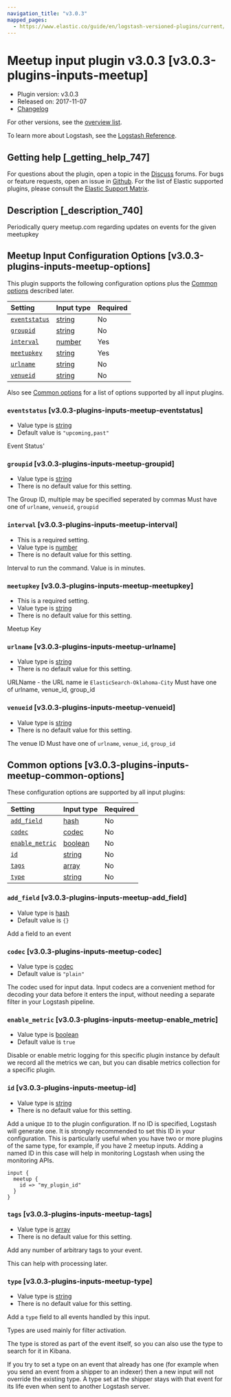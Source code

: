 ```yaml
---
navigation_title: "v3.0.3"
mapped_pages:
  - https://www.elastic.co/guide/en/logstash-versioned-plugins/current/v3.0.3-plugins-inputs-meetup.html
---
```


# Meetup input plugin v3.0.3 [v3.0.3-plugins-inputs-meetup]

* Plugin version: v3.0.3
* Released on: 2017-11-07
* [Changelog](https://github.com/logstash-plugins/logstash-input-meetup/blob/v3.0.3/CHANGELOG.md)

For other versions, see the [overview list](input-meetup-index.md).

To learn more about Logstash, see the [Logstash Reference](https://www.elastic.co/guide/en/logstash/current/index.html).

## Getting help [_getting_help_747]

For questions about the plugin, open a topic in the [Discuss](http://discuss.elastic.co) forums. For bugs or feature requests, open an issue in [Github](https://github.com/logstash-plugins/logstash-input-meetup). For the list of Elastic supported plugins, please consult the [Elastic Support Matrix](https://www.elastic.co/support/matrix#matrix_logstash_plugins).

## Description [_description_740]

Periodically query meetup.com regarding updates on events for the given meetupkey

## Meetup Input Configuration Options [v3.0.3-plugins-inputs-meetup-options]

This plugin supports the following configuration options plus the [Common options](v3-0-3-plugins-inputs-meetup.md#v3.0.3-plugins-inputs-meetup-common-options) described later.

| Setting | Input type | Required |
| :- | :- | :- |
| [`eventstatus`](v3-0-3-plugins-inputs-meetup.md#v3.0.3-plugins-inputs-meetup-eventstatus) | [string](/lsr/value-types.md#string) | No |
| [`groupid`](v3-0-3-plugins-inputs-meetup.md#v3.0.3-plugins-inputs-meetup-groupid) | [string](/lsr/value-types.md#string) | No |
| [`interval`](v3-0-3-plugins-inputs-meetup.md#v3.0.3-plugins-inputs-meetup-interval) | [number](/lsr/value-types.md#number) | Yes |
| [`meetupkey`](v3-0-3-plugins-inputs-meetup.md#v3.0.3-plugins-inputs-meetup-meetupkey) | [string](/lsr/value-types.md#string) | Yes |
| [`urlname`](v3-0-3-plugins-inputs-meetup.md#v3.0.3-plugins-inputs-meetup-urlname) | [string](/lsr/value-types.md#string) | No |
| [`venueid`](v3-0-3-plugins-inputs-meetup.md#v3.0.3-plugins-inputs-meetup-venueid) | [string](/lsr/value-types.md#string) | No |

Also see [Common options](v3-0-3-plugins-inputs-meetup.md#v3.0.3-plugins-inputs-meetup-common-options) for a list of options supported by all input plugins.

### `eventstatus` [v3.0.3-plugins-inputs-meetup-eventstatus]

* Value type is [string](/lsr/value-types.md#string)
* Default value is `"upcoming,past"`

Event Status'

### `groupid` [v3.0.3-plugins-inputs-meetup-groupid]

* Value type is [string](/lsr/value-types.md#string)
* There is no default value for this setting.

The Group ID, multiple may be specified seperated by commas Must have one of `urlname`, `venueid`, `groupid`

### `interval` [v3.0.3-plugins-inputs-meetup-interval]

* This is a required setting.
* Value type is [number](/lsr/value-types.md#number)
* There is no default value for this setting.

Interval to run the command. Value is in minutes.

### `meetupkey` [v3.0.3-plugins-inputs-meetup-meetupkey]

* This is a required setting.
* Value type is [string](/lsr/value-types.md#string)
* There is no default value for this setting.

Meetup Key

### `urlname` [v3.0.3-plugins-inputs-meetup-urlname]

* Value type is [string](/lsr/value-types.md#string)
* There is no default value for this setting.

URLName - the URL name ie `ElasticSearch-Oklahoma-City` Must have one of urlname, venue\_id, group\_id

### `venueid` [v3.0.3-plugins-inputs-meetup-venueid]

* Value type is [string](/lsr/value-types.md#string)
* There is no default value for this setting.

The venue ID Must have one of `urlname`, `venue_id`, `group_id`

## Common options [v3.0.3-plugins-inputs-meetup-common-options]

These configuration options are supported by all input plugins:

| Setting | Input type | Required |
| :- | :- | :- |
| [`add_field`](v3-0-3-plugins-inputs-meetup.md#v3.0.3-plugins-inputs-meetup-add_field) | [hash](/lsr/value-types.md#hash) | No |
| [`codec`](v3-0-3-plugins-inputs-meetup.md#v3.0.3-plugins-inputs-meetup-codec) | [codec](/lsr/value-types.md#codec) | No |
| [`enable_metric`](v3-0-3-plugins-inputs-meetup.md#v3.0.3-plugins-inputs-meetup-enable_metric) | [boolean](/lsr/value-types.md#boolean) | No |
| [`id`](v3-0-3-plugins-inputs-meetup.md#v3.0.3-plugins-inputs-meetup-id) | [string](/lsr/value-types.md#string) | No |
| [`tags`](v3-0-3-plugins-inputs-meetup.md#v3.0.3-plugins-inputs-meetup-tags) | [array](/lsr/value-types.md#array) | No |
| [`type`](v3-0-3-plugins-inputs-meetup.md#v3.0.3-plugins-inputs-meetup-type) | [string](/lsr/value-types.md#string) | No |

### `add_field` [v3.0.3-plugins-inputs-meetup-add_field]

* Value type is [hash](/lsr/value-types.md#hash)
* Default value is `{}`

Add a field to an event

### `codec` [v3.0.3-plugins-inputs-meetup-codec]

* Value type is [codec](/lsr/value-types.md#codec)
* Default value is `"plain"`

The codec used for input data. Input codecs are a convenient method for decoding your data before it enters the input, without needing a separate filter in your Logstash pipeline.

### `enable_metric` [v3.0.3-plugins-inputs-meetup-enable_metric]

* Value type is [boolean](/lsr/value-types.md#boolean)
* Default value is `true`

Disable or enable metric logging for this specific plugin instance by default we record all the metrics we can, but you can disable metrics collection for a specific plugin.

### `id` [v3.0.3-plugins-inputs-meetup-id]

* Value type is [string](/lsr/value-types.md#string)
* There is no default value for this setting.

Add a unique `ID` to the plugin configuration. If no ID is specified, Logstash will generate one. It is strongly recommended to set this ID in your configuration. This is particularly useful when you have two or more plugins of the same type, for example, if you have 2 meetup inputs. Adding a named ID in this case will help in monitoring Logstash when using the monitoring APIs.

```
input {
  meetup {
    id => "my_plugin_id"
  }
}
```

### `tags` [v3.0.3-plugins-inputs-meetup-tags]

* Value type is [array](/lsr/value-types.md#array)
* There is no default value for this setting.

Add any number of arbitrary tags to your event.

This can help with processing later.

### `type` [v3.0.3-plugins-inputs-meetup-type]

* Value type is [string](/lsr/value-types.md#string)
* There is no default value for this setting.

Add a `type` field to all events handled by this input.

Types are used mainly for filter activation.

The type is stored as part of the event itself, so you can also use the type to search for it in Kibana.

If you try to set a type on an event that already has one (for example when you send an event from a shipper to an indexer) then a new input will not override the existing type. A type set at the shipper stays with that event for its life even when sent to another Logstash server.
